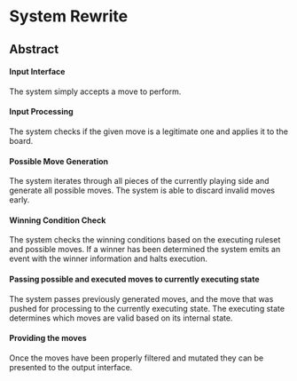 # System Rewrite

## Abstract

#### Input Interface

The system simply accepts a move to perform.

#### Input Processing

The system checks if the given move is a legitimate one 
and applies it to the board.

#### Possible Move Generation

The system iterates through all pieces of the currently
playing side and generate all possible moves. The system
is able to discard invalid moves early.

#### Winning Condition Check

The system checks the winning conditions based on the 
executing ruleset and possible moves. If a winner has 
been determined the system emits an event with the winner 
information and halts execution.

#### Passing possible and executed moves to currently executing state

The system passes previously generated moves, and the move
that was pushed for processing to the currently executing
state. The executing state determines which moves are 
valid based on its internal state.

#### Providing the moves

Once the moves have been properly filtered and mutated they
can be presented to the output interface.
